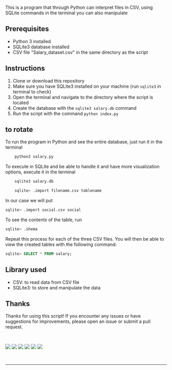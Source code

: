 This is a program that through Python can interpret files in CSV, using SQLite commands in the terminal you can also manipulate

## Prerequisites
- Python 3 installed
- SQLite3 database installed
- CSV file "Salary_dataset.csv" in the same directory as the script

## Instructions
1. Clone or download this repository
2. Make sure you have SQLite3 installed on your machine (run `sqlite3` in terminal to check)
3. Open the terminal and navigate to the directory where the script is located
4. Create the database with the `sqlite3 salary.db` command
5. Run the script with the command `python index.py`


## to rotate

To run the program in Python and see the entire database, just run it in the terminal

```bash
    python3 salary.py
```

To execute in SQLite and be able to handle it and have more visualization options, execute it in the terminal

```bash
    sqlite3 salary.db
```
```sql
    sqlite> .import filename.csv tablename
```

In our case we will put

```sql
sqlite> .import social.csv social
```
To see the contents of the table, run

```sql
sqlite> .shema
```

Repeat this process for each of the three CSV files. You will then be able to view the created tables with the following command:

```sql
sqlite> SELECT * FROM salary;
```

## Library used
- CSV: to read data from CSV file
- SQLite3: to store and manipulate the data

## Thanks
Thanks for using this script! If you encounter any issues or have suggestions for improvements, please open an issue or submit a pull request.



<br>

<div>
        
   <a href="https://www.instagram.com/devbrunoo/" target="_blank"><img src="https://img.shields.io/badge/-Instagram-%23E4405F?style=for-the-badge&logo=instagram&logoColor=white" target="_blank"></a>
    <a href="https://medium.com/@devbrunoo" target="_blank"><img src="https://img.shields.io/badge/Medium-12100E?style=for-the-badge&logo=medium&logoColor=white" target="_blank"></a> 
    <a href="https://www.quora.com/profile/DevBrunoo" target="_blank"><img src="https://img.shields.io/badge/Quora-%23B92B27.svg?&style=for-the-badge&logo=Quora&logoColor=white" target="_blank"></a>
   <a href="https://codepen.io/brunobyhow15" target="_blank"><img src="https://img.shields.io/badge/Codepen-000000?style=for-the-badge&logo=codepen&logoColor=white" target="_blank"></a> 
    <a href = "mailto:contactbruno5@gmail.com"><img src="https://img.shields.io/badge/-Gmail-%23333?style=for-the-badge&logo=gmail&logoColor=white" target="_blank"></a>
    <a href="https://www.linkedin.com/in/devbruono/" target="_blank"><img src="https://img.shields.io/badge/-LinkedIn-%230077B5?style=for-the-badge&logo=linkedin&logoColor=white" target="_blank"></a> 
  
   
  </div>

<div>
<br>
<hr>
   <br>
</div>
